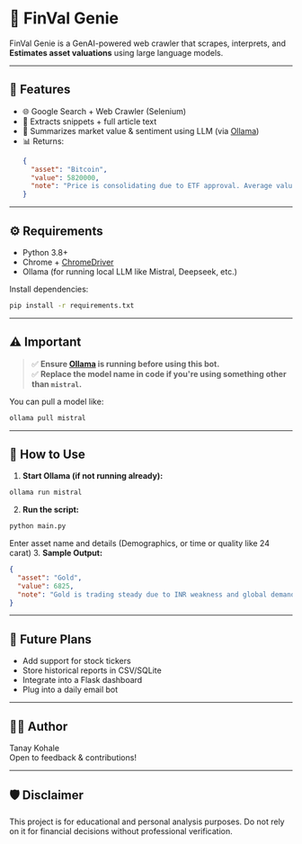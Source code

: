# 🧠 FinVal Genie


FinVal Genie is a GenAI-powered web crawler that scrapes, interprets, and **Estimates asset valuations** using large language models.

---

## 🚀 Features

- 🌐 Google Search + Web Crawler (Selenium) 
- 📄 Extracts snippets + full article text
- 🤖 Summarizes market value & sentiment using LLM (via [Ollama](https://ollama.com))
- 📊 Returns:  
  ```json
  {
    "asset": "Bitcoin",
    "value": 5820000,
    "note": "Price is consolidating due to ETF approval. Average value from 3 sources."
  }
  ```

---

## ⚙️ Requirements

- Python 3.8+
- Chrome + [ChromeDriver](https://chromedriver.chromium.org/)
- Ollama (for running local LLM like Mistral, Deepseek, etc.)

Install dependencies:
```bash
pip install -r requirements.txt
```

---

## ⚠️ Important

> ✅ **Ensure [Ollama](https://ollama.com) is running before using this bot.**  
> ✅ **Replace the model name in code if you're using something other than  `mistral`.**

You can pull a model like:
```bash
ollama pull mistral
```

---

## 🧪 How to Use

1. **Start Ollama (if not running already):**
```bash
ollama run mistral
```

2. **Run the script:**
```bash
python main.py
```
Enter asset name and details (Demographics, or time or quality like 24 carat)
3. **Sample Output:**
```json
{
  "asset": "Gold",
  "value": 6825,
  "note": "Gold is trading steady due to INR weakness and global demand. Bloomberg, Economic Times, and Coindesk average suggests ₹6825 per 10g."
}
```

---


## 📌 Future Plans

- Add support for stock tickers
- Store historical reports in CSV/SQLite
- Integrate into a Flask dashboard
- Plug into a daily email bot

---

## 🧑‍💻 Author

Tanay Kohale  
Open to feedback & contributions!

---

## 🛡️ Disclaimer

This project is for educational and personal analysis purposes. Do not rely on it for financial decisions without professional verification.
